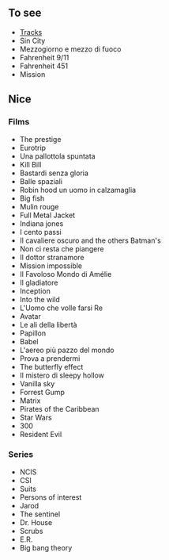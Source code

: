 <!-- 
.. link: 
.. description: 
.. tags: 
.. date: 2013/08/29 14:51:28
.. title: Films
.. slug: films
-->

## To see

* [Tracks](http://en.wikipedia.org/wiki/Tracks_(2013_film))
* Sin City
* Mezzogiorno e mezzo di fuoco
* Fahrenheit 9/11 
* Fahrenheit 451
* Mission



## Nice


### Films

* The prestige
* Eurotrip
* Una pallottola spuntata
* Kill Bill
* Bastardi senza gloria
* Balle spaziali
* Robin hood un uomo in calzamaglia
* Big fish
* Mulin rouge
* Full Metal Jacket 
* Indiana jones
* I cento passi
* Il cavaliere oscuro and the others Batman's
* Non ci resta che piangere
* Il dottor stranamore
* Mission impossible
* Il Favoloso Mondo di Amélie
* Il gladiatore
* Inception
* Into the wild
* L'Uomo che volle farsi Re
* Avatar
* Le ali della libertà
* Papillon
* Babel
* L'aereo più pazzo del mondo
* Prova a prendermi
* The butterfly effect
* Il mistero di sleepy hollow
* Vanilla sky
* Forrest Gump
* Matrix
* Pirates of the Caribbean
* Star Wars
* 300
* Resident Evil


### Series

* NCIS
* CSI
* Suits
* Persons of interest
* Jarod
* The sentinel
* Dr. House
* Scrubs
* E.R. 
* Big bang theory





